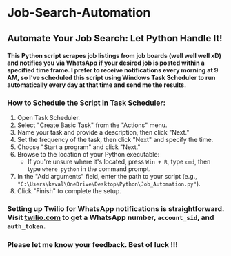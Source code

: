 # Job-Search-Automation

## Automate Your Job Search: Let Python Handle It!

#### This Python script scrapes job listings from job boards (well well well xD) and notifies you via WhatsApp if your desired job is posted within a specified time frame. I prefer to receive notifications every morning at 9 AM, so I’ve scheduled this script using Windows Task Scheduler to run automatically every day at that time and send me the results.

### How to Schedule the Script in Task Scheduler:

1. Open Task Scheduler.
2. Select "Create Basic Task" from the "Actions" menu.
3. Name your task and provide a description, then click "Next."
4. Set the frequency of the task, then click "Next" and specify the time.
5. Choose "Start a program" and click "Next."
6. Browse to the location of your Python executable:
   - If you're unsure where it's located, press `Win + R`, type `cmd`, then type `where python` in the command prompt.
7. In the "Add arguments" field, enter the path to your script (e.g., `"C:\Users\keval\OneDrive\Desktop\Python\Job_Automation.py"`).
8. Click "Finish" to complete the setup.

### Setting up Twilio for WhatsApp notifications is straightforward. Visit [twilio.com](https://www.twilio.com) to get a WhatsApp number, `account_sid`, and `auth_token`.

### Please let me know your feedback. Best of luck !!!

